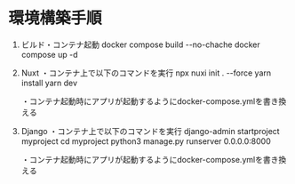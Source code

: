 # 環境構築手順

1. ビルド・コンテナ起動
    docker compose build --no-chache
    docker compose up -d

2. Nuxt
    ・コンテナ上で以下のコマンドを実行
        npx nuxi init . --force
        yarn install
        yarn dev
    
    ・コンテナ起動時にアプリが起動するようにdocker-compose.ymlを書き換える

3. Django
    ・コンテナ上で以下のコマンドを実行
        django-admin startproject myproject
        cd myproject
        python3 manage.py runserver 0.0.0.0:8000
    
    ・コンテナ起動時にアプリが起動するようにdocker-compose.ymlを書き換える
    
    